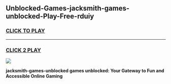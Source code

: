 
## Unblocked-Games-jacksmith-games-unblocked-Play-Free-rduiy
<h3>
<a href="https://premium76.site?title=jacksmith-games-unblocked&ref=10A">CLICK TO PLAY</a></h3>
<hr>

<h3>
<a href="https://premium76.site?title=jacksmith-games-unblocked&ref=10A">CLICK 2 PLAY</a>
  
</h3>

<a href="https://premium76.site?title=jacksmith-games-unblocked&ref=10A"><img src="https://clearcache.store/games.png"></a>


**jacksmith-games-unblocked games unblocked: Your Gateway to Fun and Accessible Online Gaming**
